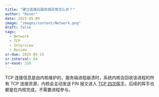 ```yaml
---
title: "建立连接后服务端异常怎么办？"
author: "Roser"
date: 2025-05-09
image: "images/content/Network.png"
draft: false
tags:
  - Network
  - TCP
  - Interview
  - Review
sr-due: 2025-05-15
sr-interval: 64
sr-ease: 310
---
```

TCP 连接信息是由内核维护的，服务端进程崩溃时，系统内核会回收该进程的所有 TCP 连接资源，内核会主动发送 FIN 报文进入 [TCP 四次挥手](../../TCP/TCP-四次挥手)，后续的挥手也都是在内核完成，不需要进程参与。